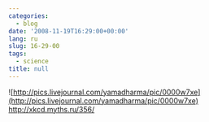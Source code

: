 ```yaml
---
categories:
  - blog
date: '2008-11-19T16:29:00+00:00'
lang: ru
slug: 16-29-00
tags:
  - science
title: null
---
```




![http://pics.livejournal.com/yamadharma/pic/0000w7xe](http://pics.livejournal.com/yamadharma/pic/0000w7xe) <http://xkcd.myths.ru/356/>
